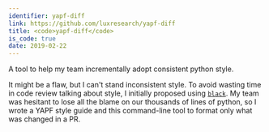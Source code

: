 ```yaml
---
identifier: yapf-diff
link: https://github.com/luxresearch/yapf-diff
title: <code>yapf-diff</code>
is_code: true
date: 2019-02-22
---
```


A tool to help my team incrementally adopt consistent python style.

It might be a flaw, but I can't stand inconsistent style.  To avoid wasting time in code review talking about style, I initially proposed using [`black`](https://pypi.org/project/black/). My team was hesitant to lose all the blame on our thousands of lines of python, so I wrote a YAPF style guide and this command-line tool to format only what was changed in a PR.
